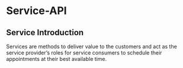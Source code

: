 # Service-API

## Service Introduction

Services are methods to deliver value to the customers and act as the service provider’s roles for service consumers to schedule their appointments at their best available time.











